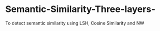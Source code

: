 # Semantic-Similarity-Three-layers-
To detect semantic similarity using LSH, Cosine Similarity and NW

